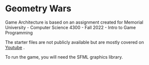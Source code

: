 # Geometry Wars
Game Architecture is based on an assignment created for Memorial University - Computer Science 4300 - Fall 2022 - Intro to Game Programming 

The starter files are not publicly available but are mostly covered on [Youtube](https://www.youtube.com/live/OmzU_-zbE7o?si=pXC0IXya6lctk343) .

To run the game, you will need the SFML graphics library.
